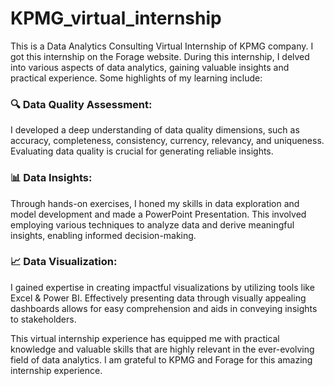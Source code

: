 # KPMG_virtual_internship
This is a Data Analytics Consulting Virtual Internship of KPMG company. I got this internship on the Forage website.
During this internship, I delved into various aspects of data analytics, gaining valuable insights and practical experience. Some highlights of my learning include:

### 🔍 Data Quality Assessment: 
I developed a deep understanding of data quality dimensions, such as accuracy, completeness, consistency, currency, relevancy, and uniqueness. Evaluating data quality is crucial for generating reliable insights.

### 📊 Data Insights: 
Through hands-on exercises, I honed my skills in data exploration and model development and made a PowerPoint Presentation. This involved employing various techniques to analyze data and derive meaningful insights, enabling informed decision-making.

### 📈 Data Visualization: 
I gained expertise in creating impactful visualizations by utilizing tools like Excel & Power BI. Effectively presenting data through visually appealing dashboards allows for easy comprehension and aids in conveying insights to stakeholders.

This virtual internship experience has equipped me with practical knowledge and valuable skills that are highly relevant in the ever-evolving field of data analytics. I am grateful to KPMG and Forage for this amazing internship experience.


